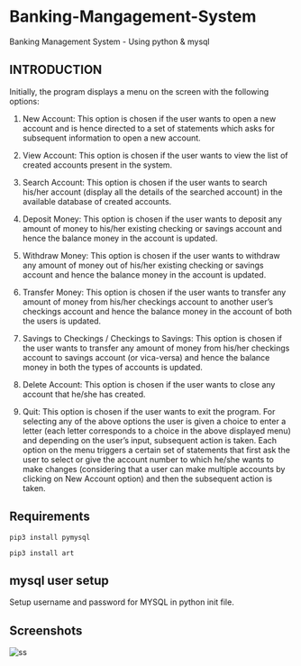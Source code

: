 # Banking-Mangagement-System
Banking Management System - Using python &amp; mysql


## INTRODUCTION

Initially, the program displays a menu on the screen with the following options: 
1. New Account: This option is chosen if the user wants to open a new account and is hence directed to a set of statements which asks for subsequent information to open a new account. 

2. View Account: This option is chosen if the user wants to view the list of created accounts present in the system. 

3. Search Account: This option is chosen if the user wants to search his/her account (display all the details of the searched account) in the available database of created accounts. 

4. Deposit Money: This option is chosen if the user wants to deposit any amount of money to his/her existing checking or savings account and hence the balance money in the account is updated. 

5. Withdraw Money: This option is chosen if the user wants to withdraw any amount of money out of his/her existing checking or savings account and hence the balance money in the account is updated. 

6. Transfer Money: This option is chosen if the user wants to transfer any amount of money from his/her checkings account to another user’s checkings account and hence the balance money in the account of both the users is updated. 

7. Savings to Checkings / Checkings to Savings: This option is chosen if the user wants to transfer any amount of money from his/her checkings account to savings account (or vica-versa) and hence the balance money in both the types of accounts is updated. 

8. Delete Account: This option is chosen if the user wants to close any account that he/she has created.

9. Quit: This option is chosen if the user wants to exit the program.
For selecting any of the above options the user is given a choice to enter a letter (each letter corresponds to a choice in the above displayed menu) and depending on the user’s input, subsequent action is taken. 
Each option on the menu triggers a certain set of statements that first ask the user to select or give the account number to which he/she wants to make changes (considering that a user can make multiple accounts by clicking on New Account option) and then the subsequent action is taken.

## Requirements
```
pip3 install pymysql
```

```
pip3 install art
```

## mysql user setup

Setup username and password for MYSQL in python init file. 


## Screenshots

![ss](/images/abc(3).png)
